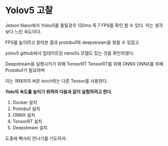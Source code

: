 # Yolov5 고찰

Jetson Nano에서 Yolov5를 돌릴경우 130ms 즉 7 FPS를 확인 할 수 있다. 이는 생각보다 느린 속도이다.



FPS를 높이려고 찾아본 결과 protobuf와 deepstream을 찾을 수 있었고 

yolov5 github에서 업데이트된 nano5s 모델도 있는 것을 확인하였다. 

Deepstream을 실행시키기 위해 TensorRT
TensorRT를 위해 ONNX
ONNX를 위해 Protobuf가 필요하며 



이는 여태까지 써온 torch와는 다른 Tensor를 사용한다.



**Yolo의 속도를 높이기 위하여 다음과 같이 실험하려고 한다.**

1. Docker 설치
2. Protobuf 설치
3. ONNX 설치
4.  TensorRT 설치
5. Deepstream 설치

도중에 삑사리 안나기를 기도하자.
